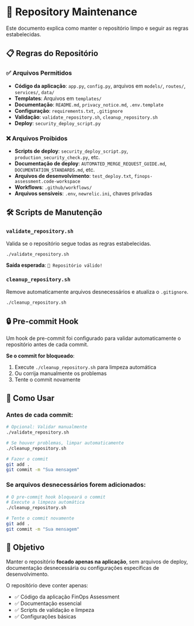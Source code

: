 # 🔧 Repository Maintenance

Este documento explica como manter o repositório limpo e seguir as regras estabelecidas.

## 📋 Regras do Repositório

### ✅ **Arquivos Permitidos**
- **Código da aplicação**: `app.py`, `config.py`, arquivos em `models/`, `routes/`, `services/`, `data/`
- **Templates**: Arquivos em `templates/`
- **Documentação**: `README.md`, `privacy_notice.md`, `.env.template`
- **Configuração**: `requirements.txt`, `.gitignore`
- **Validação**: `validate_repository.sh`, `cleanup_repository.sh`
- **Deploy**: `security_deploy_script.py`

### ❌ **Arquivos Proibidos**
- **Scripts de deploy**: `security_deploy_script.py`, `production_security_check.py`, etc.
- **Documentação de deploy**: `AUTOMATED_MERGE_REQUEST_GUIDE.md`, `DOCUMENTATION_STANDARDS.md`, etc.
- **Arquivos de desenvolvimento**: `test_deploy.txt`, `finops-assessment.code-workspace`
- **Workflows**: `.github/workflows/`
- **Arquivos sensíveis**: `.env`, `newrelic.ini`, chaves privadas

## 🛠️ Scripts de Manutenção

### `validate_repository.sh`
Valida se o repositório segue todas as regras estabelecidas.

```bash
./validate_repository.sh
```

**Saída esperada**: `🎉 Repositório válido!`

### `cleanup_repository.sh`
Remove automaticamente arquivos desnecessários e atualiza o `.gitignore`.

```bash
./cleanup_repository.sh
```

## 🔒 Pre-commit Hook

Um hook de pre-commit foi configurado para validar automaticamente o repositório antes de cada commit.

**Se o commit for bloqueado**:
1. Execute `./cleanup_repository.sh` para limpeza automática
2. Ou corrija manualmente os problemas
3. Tente o commit novamente

## 📝 Como Usar

### Antes de cada commit:
```bash
# Opcional: Validar manualmente
./validate_repository.sh

# Se houver problemas, limpar automaticamente
./cleanup_repository.sh

# Fazer o commit
git add .
git commit -m "Sua mensagem"
```

### Se arquivos desnecessários forem adicionados:
```bash
# O pre-commit hook bloqueará o commit
# Execute a limpeza automática
./cleanup_repository.sh

# Tente o commit novamente
git add .
git commit -m "Sua mensagem"
```

## 🎯 Objetivo

Manter o repositório **focado apenas na aplicação**, sem arquivos de deploy, documentação desnecessária ou configurações específicas de desenvolvimento.

O repositório deve conter apenas:
- ✅ Código da aplicação FinOps Assessment
- ✅ Documentação essencial
- ✅ Scripts de validação e limpeza
- ✅ Configurações básicas 